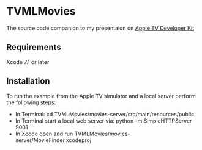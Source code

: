 # TVMLMovies
The source code companion to my presentaion on [Apple TV Developer Kit](http://bit.ly/apple-tv)

## Requirements 
Xcode 7.1 or later

## Installation
To run the example from the Apple TV simulator and a local server perform the following steps:
- In Terminal: cd TVMLMovies/movies-server/src/main/resources/public
- In Terminal start a local web server via: python -m SimpleHTTPServer 9001
- In Xcode open and run TVMLMovies/movies-server/MovieFinder.xcodeproj
